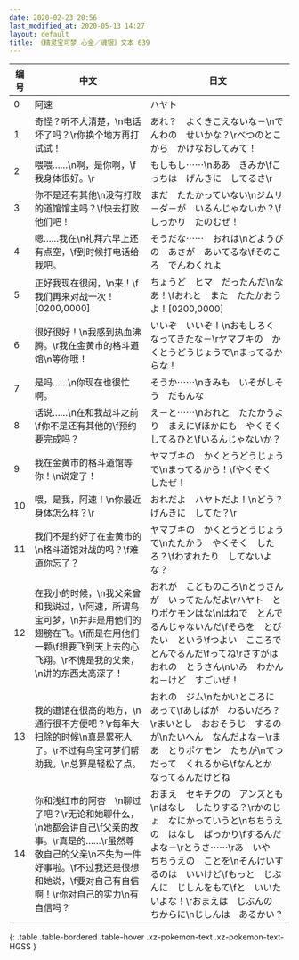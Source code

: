 ```yaml
---
date: 2020-02-23 20:56
last_modified_at: 2020-05-13 14:27
layout: default
title: 《精灵宝可梦 心金／魂银》文本 639
---
```

| 编号 | 中文 | 日文 |
| ---- | ---- | ---- |
| 0 | 阿速 | ハヤト |
| 1 | 奇怪？听不大清楚，\n电话坏了吗？\r你换个地方再打试试！ | あれ？　よくきこえないな－\nでんわの　せいかな？\rべつのとこから　かけなおしてみて！ |
| 2 | 喂喂……\n啊，是你啊，\f我身体很好。\r | もしもし⋯⋯\nああ　きみか\fこっちは　げんきに　してるさ\r |
| 3 | 你不是还有其他\n没有打败的道馆馆主吗？\f快去打败他们吧！ | まだ　たたかっていない\nジムリ－ダ－が　いるんじゃないか？\fしっかり　たのむぜ！ |
| 4 | 嗯……我在\n礼拜六早上还有点空，\f到时候打电话给我吧。 | そうだな⋯⋯　おれは\nどようびの　あさが　あいてるな\fそのころ　でんわくれよ |
| 5 | 正好我现在很闲，\n来！\f我们再来对战一次！[0200,0000] | ちょうど　ヒマ　だったんだ\nなあ！\fおれと　また　たたかおうよ！[0200,0000] |
| 6 | 很好很好！\n我感到热血沸腾。\r我在金黄市的格斗道馆\n等你哦！ | いいぞ　いいぞ！\nおもしろく　なってきたな－\rヤマブキの　かくとうどうじょうで\nまってるからな！ |
| 7 | 是吗……\n你现在也很忙啊。　 | そうか⋯⋯\nきみも　いそがしそう　だもんな |
| 8 | 话说……\n在和我战斗之前\f你不是还有其他的\f预约要完成吗？ | え－と⋯⋯\nおれと　たたかうより　まえに\fほかにも　やくそく　してるひと\fいるんじゃないか？ |
| 9 | 我在金黄市的格斗道馆等你！\n说定了！ | ヤマブキの　かくとうどうじょうで\nまってるから！\fやくそく　したぜ！ |
| 10 | 喂，是我，阿速！\n你最近身体怎么样？\r | おれだよ　ハヤトだよ！\nどう？　げんきに　してた？\r |
| 11 | 我们不是约好了在金黄市的\n格斗道馆对战的吗？\f难道你忘了？ | ヤマブキの　かくとうどうじょうで\nたたかう　やくそく　したろ？\fわすれたり　してないよな？ |
| 12 | 在我小的时候，\n我父亲曾和我说过，\r阿速，所谓鸟宝可梦，\n并非是用他们的翅膀在飞。\f而是在用他们一颗\f想要飞到天上去的心飞翔。\r不愧是我的父亲，\n讲的东西太高深了！ | おれが　こどものころ\nとうさんが　いってたんだよ\rハヤト　とりポケモンはな\nはねで　とんでるんじゃないんだ\fそらを　とびたい　という\fつよい　こころで　とんでるんだ\fってね\rさすがは　おれの　とうさん\nいみ　わかんね－けど　すごいぜ！ |
| 13 | 我的道馆在很高的地方，\n通行很不方便吧？\r每年大扫除的时候\n真是累死人了。\r不过有鸟宝可梦们帮助我，\n总算是轻松了点。 | おれの　ジム\nたかいところに　あって\fあしばが　わるいだろ？\rまいとし　おおそうじ　するのが\nたいへん　なんだよな－\rまあ　とりポケモン　たちが\nてつだって　くれるから\fなんとか　なってるんだけどね |
| 14 | 你和浅红市的阿杏　\n聊过了吧？\r无论和她聊什么，\n她都会讲自己\f父亲的故事。\r真是的……\r虽然尊敬自己的父亲\n不失为一件好事啦。\f不过我还是很想和她说，\f要对自己有自信啊！\r你对自己的实力\n有自信吗？ | おまえ　セキチクの　アンズとも\nはなし　したりする？\rかのじょ　なにかっていうと\nちちうえの　はなし　ばっかり\fするんだよな－\rとうさ⋯⋯\rあ　いや　ちちうえの　ことを\nそんけいするのは　いいけど\fもっと　じぶんに　じしんをもて\fと　いいたいよな！\rおまえは　じぶんの　ちからに\nじしんは　あるかい？ |
{: .table .table-bordered .table-hover .xz-pokemon-text .xz-pokemon-text-HGSS }